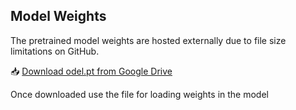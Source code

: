 ## Model Weights

The pretrained model weights are hosted externally due to file size limitations on GitHub.

📥 [Download odel.pt from Google Drive](https://drive.google.com/file/d/1NXM3kK-PhuWCb7izFAeLGpX6um6T7qN6/view?usp=drive_link)

Once downloaded use the file for loading weights in the model

